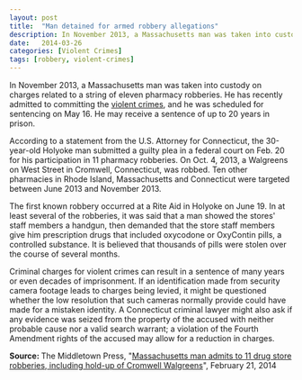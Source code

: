```yaml
---
layout: post
title:  "Man detained for armed robbery allegations"
description: In November 2013, a Massachusetts man was taken into custody on charges related to a string of eleven pharmacy robberies. He has recently admitted to committing the violent crimes, and he was scheduled for sentencing on May 16. He may receive a sentence of up to 20 years in prison. 
date:   2014-03-26
categories: [Violent Crimes] 
tags: [robbery, violent-crimes]
---
```


<p>In November 2013, a Massachusetts man was taken into custody on charges related to a string of eleven pharmacy robberies. He has recently admitted to committing the <a href="/Violent-Crimes/Violent-Crimes.html">violent crimes</a>, and he was scheduled for sentencing on May 16. He may receive a sentence of up to 20 years in prison. </p><p>According to a statement from the U.S. Attorney for Connecticut, the 30-year-old Holyoke man submitted a guilty plea in a federal court on Feb. 20 for his participation in 11 pharmacy robberies. On Oct. 4, 2013, a Walgreens on West Street in Cromwell, Connecticut, was robbed. Ten other pharmacies in Rhode Island, Massachusetts and Connecticut were targeted between June 2013 and November 2013. </p> <p>The first known robbery occurred at a Rite Aid in Holyoke on June 19. In at least several of the robberies, it was said that a man showed the stores' staff members a handgun, then demanded that the store staff members give him prescription drugs that included oxycodone or OxyContin pills, a controlled substance. It is believed that thousands of pills were stolen over the course of several months. </p><p>Criminal charges for violent crimes can result in a sentence of many years or even decades of imprisonment. If an identification made from security camera footage leads to charges being levied, it might be questioned whether the low resolution that such cameras normally provide could have made for a mistaken identity. A Connecticut criminal lawyer might also ask if any evidence was seized from the property of the accused with neither probable cause nor a valid search warrant; a violation of the Fourth Amendment rights of the accused may allow for a reduction in charges. </p><p> <b>Source:&nbsp;</b>The Middletown Press, "<a href="http://www.middletownpress.com/general-news/20140221/massachusetts-man-admits-to-11-drug-store-robberies-including-hold-up-of-cromwell-walgreens" target="_blank">Massachusetts man admits to 11 drug store robberies, including hold-up of Cromwell Walgreens</a>", February 21, 2014</p>

